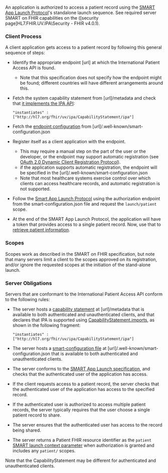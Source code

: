 An application is authorized to access a patient record using the [SMART App Launch Protocol](http://hl7.org/fhir/smart-app-launch/)'s standalone launch sequence. See required server SMART on FHIR capabilities on the ([security  page]HL7.FHIR.UV.IPA\Security - FHIR v4.0.1).

### Client Process

A client application gets access to a patient record by following this general sequence of steps:

* Identify the appropriate endpoint [url] at which the International Patient Access API is found. 
  * Note that this specification does not specify how the endpoint might be found; different countries will have different arrangements around this. 
  
* Fetch the system capability statement from [url]/metadata and check that [it implements the IPA API](conformance.html):

    ```"instantiates" : ["http://hl7.org/fhir/uv/ipa/CapabilityStatement/ipa"]```

* Fetch the [endpoint configuration](http://www.hl7.org/fhir/smart-app-launch/conformance/index.html#using-well-known) from [url]/.well-known/smart-configuration.json 

* Register itself as a client application with the endpoint. 
  * This may require a manual step on the part of the user or the developer, or the endpoint may support automatic registration (see [OAuth 2.0 Dynamic Client Registration Protocol](https://tools.ietf.org/html/rfc7591)). 
  * if the application supports automatic registration, the endpoint will be specified in the [url]/.well-known/smart-configuration.json
  * Note that most healthcare systems exercise control over which clients can access healthcare records, and automatic registration is not supported.

* Follow the [Smart App Launch Protocol](http://www.hl7.org/fhir/smart-app-launch/app-launch.html#step-2-launch-standalone) using the authorization endpoint from the smart-configuration.json file and request the `launch/patient` scope. 

* At the end of the SMART App Launch Protocol, the application will have a token that provides access to a single patient record. Now, use that to [retrieve patient information](fetching.html).

### Scopes

Scopes work as described in the SMART on FHIR specification, but note that many servers limit a client to the scopes approved on its registration, 
and/or ignore the requested scopes at the initiation of the stand-alone launch.

### Server Obligations

Servers that are conformant to the International Patient Access API conform to the following rules:

* The server hosts a [capability statement](http://hl7.org/fhir/capabilitystatement.html) at [url]/metadata that is available to both authenticated and unauthenticated clients, and that declares that IPA is supported using [CapabilityStatement.imports](http://hl7.org/fhir/capabilitystatement-definitions.html#CapabilityStatement.imports), as shown in the following fragment:

    ```"instantiates" : ["http://hl7.org/fhir/uv/ipa/CapabilityStatement/ipa"]```
    
* The server hosts a [smart-configuration file](http://www.hl7.org/fhir/smart-app-launch/conformance.html#using-well-known) at [url]/.well-known/smart-configuration.json that is available to both authenticated and unauthenticated clients.
* The server conforms to the [SMART App Launch specification](http://hl7.org/fhir/smart-app-launch/), and checks that the authenticated user of the application has access. 
* If the client requests access to a patient record, the server checks that the authenticated user of the application has access to the specified record. 
* If the authenticated user is authorized to access multiple patient records, the server typically requires that the user choose a single patient record to share.
* The server ensures that the authenticated user has access to the record being shared.

* The server returns a Patient FHIR resource identifier as the `patient` [SMART launch context parameter](http://hl7.org/fhir/smart-app-launch/scopes-and-launch-context.html#patient-specific-scopes) when authorization is granted and includes any `patient/` scopes. 

Note that the CapabilityStatement may be different for authenticated and unauthenticated clients.
